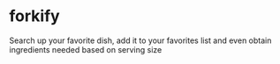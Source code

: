 # forkify
Search up your favorite dish, add it to your favorites list and even obtain ingredients needed based on serving size
